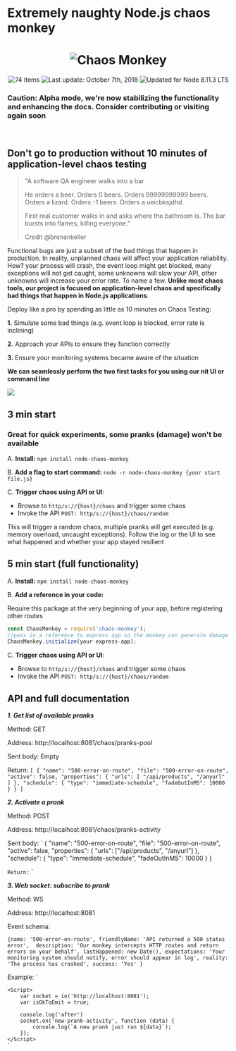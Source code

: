 # Extremely naughty Node.js chaos monkey

<h1 align="center">
  <img src="docs/chaos-monkey.png" alt="Chaos Monkey" />
</h1>

<div align="center">
  <img src="https://img.shields.io/badge/⚙%20Build%20-%20Passing-blue.svg" alt="74 items"> <img src="https://img.shields.io/badge/%F0%9F%93%85%20Coverage%20-%2076-green.svg" alt="Last update: October 7th, 2018"> <img src="https://img.shields.io/badge/%E2%9C%94%20Pranks%20%20-%209%20Items-brightgreen.svg" alt="Updated for Node 8.11.3 LTS">
</div>

### **Caution: Alpha mode, we're now stabilizing the functionality and enhancing the docs. Consider contributing or visiting again soon**

<br/>

## Don't go to production without 10 minutes of application-level chaos testing

> "A software QA engineer walks into a bar
> 
>He orders a beer. Orders 0 beers. Orders 99999999999 beers. Orders a lizard. Orders -1 beers. Orders a ueicbksjdhd.
>
>First real customer walks in and asks where the bathroom is. The bar bursts into flames, killing everyone."
>
>Credit @brenankeller

Functional bugs are just a subset of the bad things that happen in production. In reality, unplanned chaos will affect your application reliability. How? your process will crash, the event loop might get blocked, many exceptions will not get caught, some unknowns will slow your API, other unknowns will increase your error rate. To name a few. **Unlike most chaos tools, our project is focused on application-level chaos and specifically bad things that happen in Node.js applications**.

Deploy like a pro by spending as little as 10 minutes on Chaos Testing:

**1.** Simulate some bad things (e.g. event loop is blocked, error rate is inclining)

**2.** Approach your APIs to ensure they function correctly 

**3.** Ensure your monitoring systems became aware of the situation
   
**We can seamlessly perform the two first tasks for you using our nit UI or command line**

<img src="./docs/basic-flow.png">


## 3 min start
### Great for quick experiments, some pranks (damage) won't be available

A. **Install:** `npm install node-chaos-monkey`

B. **Add a flag to start command:** `node -r node-chaos-monkey {your start file.js}`

C. **Trigger chaos using API or UI**: 
- Browse to `http/s://{host}/chaos` and trigger some chaos
- Invoke the API `POST: http/s://{host}/chaos/random`

This will trigger a random chaos, multiple pranks will get executed (e.g. memory overload, uncaught exceptions). Follow the log or the UI to see what happened and whether your app stayed resilient

## 5 min start (full functionality)
A. **Install:** `npm install node-chaos-monkey`

B. **Add a reference in your code:** 

Require this package at the very beginning of your app, before registering other routes

```javascript
const ChaosMonkey = require('chaos-monkey');
//pass in a reference to express app so the monkey can generate damage also within Express routes. This param is optional //but without it some pranks won't be available
ChaosMonkey.initialize(your-express-app);
```

C. **Trigger chaos using API or UI**: 
- Browse to `http/s://{host}/chaos` and trigger some chaos
- Invoke the API `POST: http/s://{host}/chaos/random`




## API and full documentation
***1. Get list of available pranks***

Method: GET

Address: http://localhost:8081/chaos/pranks-pool

Sent body: Empty

Return:
`[
    {
        "name": "500-error-on-route",
        "file": "500-error-on-route",
        "active": false,
        "properties": {
            "urls": [
                "/api/products",
                "/anyurl"
            ]
        },
        "schedule": {
            "type": "immediate-schedule",
            "fadeOutInMS": 10000
        }
    }
]
`

***2. Activate a prank***

Method: POST

Address: http://localhost:8081/chaos/pranks-activity

Sent body: 
`
{
      "name": "500-error-on-route",
      "file": "500-error-on-route",
      "active": false,
      "properties": {
        "urls": ["/api/products", "/anyurl"]
      },
      "schedule": {
        "type": "immediate-schedule",
        "fadeOutInMS": 10000
      }
}

    
`
Return:
`
`

***3. Web socket: subscribe to prank***

Method: WS

Address: http://localhost:8081

Event schema:

`
{name: '500-error-on-route', friendlyName: 'API returned a 500 status error', 
  description: 'Our monkey intercepts HTTP routes and return errors on your behalf', lastHappened: new Date(),
  expectations: 'Your monitoring system should notify, error should appear in log',
  reality: 'The process has crashed',
  success: 'Yes' }
`

Example:
`
<script src="https://cdnjs.cloudflare.com/ajax/libs/socket.io/2.0.4/socket.io.js"></script>
    <Script>
        var socket = io('http://localhost:8081');
        var isOkToEmit = true;

        console.log('after')
        socket.on('new-prank-activity', function (data) {
            console.log(`A new prank just ran ${data}`);
        });
    </Script>
    `
